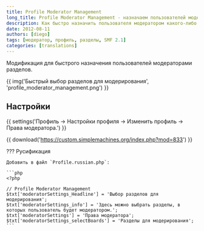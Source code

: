 ```yaml
---
title: Profile Moderator Management
long_title: Profile Moderator Management - назначаем пользователей модераторами через профиль
description: Как быстро назначить пользователя модератором какого-либо раздела?
date: 2012-08-11
authors: [diego]
tags: [модератор, профиль, разделы, SMF 2.1]
categories: [translations]
---
```


Модификация для быстрого назначения пользователей модераторами разделов.

<!-- more -->

{{ img('Быстрый выбор разделов для модерирования', 'profile_moderator_management.png') }}

## Настройки

{{ settings('Профиль → Настройки профиля → Изменить профиль → Права модератора.') }}

{{ download('https://custom.simplemachines.org/index.php?mod=833') }}

??? Русификация

    Добавить в файл `Profile.russian.php`:

    ```php
    <?php

    // Profile Moderator Management
    $txt['moderatorSettings_Headline'] = 'Выбор разделов для модерирования';
    $txt['moderatorSettings_info'] = 'Здесь можно выбрать разделы, в которых пользователь будет модератором.';
    $txt['moderatorSettings'] = 'Права модератора';
    $txt['moderatorSettings_selectBoards'] = 'Разделы для модерирования';
    ```
